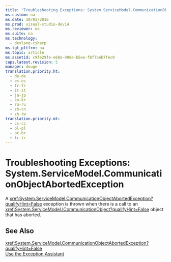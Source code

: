 ```yaml
---
title: "Troubleshooting Exceptions: System.ServiceModel.CommunicationObjectAbortedException"
ms.custom: na
ms.date: 10/01/2016
ms.prod: visual-studio-dev14
ms.reviewer: na
ms.suite: na
ms.technology: 
  - devlang-csharp
ms.tgt_pltfrm: na
ms.topic: article
ms.assetid: c9fe29fe-e68a-498e-b5ee-fbf7beb7fec0
caps.latest.revision: 5
manager: douge
translation.priority.ht: 
  - de-de
  - es-es
  - fr-fr
  - it-it
  - ja-jp
  - ko-kr
  - ru-ru
  - zh-cn
  - zh-tw
translation.priority.mt: 
  - cs-cz
  - pl-pl
  - pt-br
  - tr-tr
---
```

# Troubleshooting Exceptions: System.ServiceModel.CommunicationObjectAbortedException
A <xref:System.ServiceModel.CommunicationObjectAbortedException?qualifyHint=False> exception is thrown when there is a call to an <xref:System.ServiceModel.ICommunicationObject?qualifyHint=False> object that has aborted.  
  
## See Also  
 <xref:System.ServiceModel.CommunicationObjectAbortedException?qualifyHint=False>   
 [Use the Exception Assistant](../Topic/How%20to:%20Use%20the%20Exception%20Assistant.md)